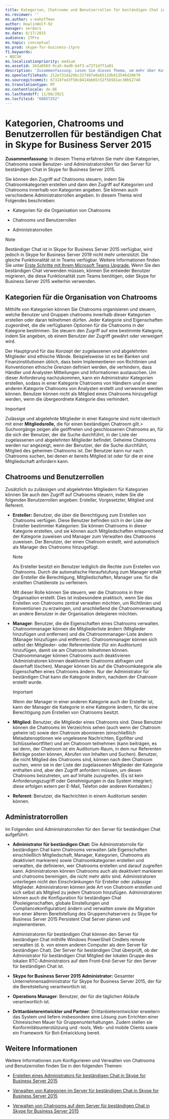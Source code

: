 ```yaml
---
title: Kategorien, Chatrooms und Benutzerrollen für beständigen Chat in Skype for Business Server 2015
ms.reviewer: ''
ms.author: v-mahoffman
author: HowlinWolf-92
manager: serdars
ms.date: 8/17/2015
audience: ITPro
ms.topic: conceptual
ms.prod: skype-for-business-itpro
f1.keywords:
- NOCSH
ms.localizationpriority: medium
ms.assetid: 343a0563-9ca5-4ad0-b4f3-a72f1d7f1a81
description: 'Zusammenfassung: Lesen Sie dieses Thema, um mehr über Kategorien, Chatrooms sowie Benutzer- und Administratorrollen für den Server für beständigen Chat in Skype for Business Server 2015 zu erfahren.'
ms.openlocfilehash: 212e731da29bc327487e0e6512db413546d20670
ms.sourcegitcommit: 67324fe43f50c8414bb65c52f5b561ac30b52748
ms.translationtype: MT
ms.contentlocale: de-DE
ms.lasthandoff: 11/08/2021
ms.locfileid: "60857252"
---
```

# <a name="persistent-chat-categories-chat-rooms-and-user-roles-in-skype-for-business-server-2015"></a>Kategorien, Chatrooms und Benutzerrollen für beständigen Chat in Skype for Business Server 2015
 
**Zusammenfassung:** In diesem Thema erfahren Sie mehr über Kategorien, Chatrooms sowie Benutzer- und Administratorrollen für den Server für beständigen Chat in Skype for Business Server 2015.
  
Sie können den Zugriff auf Chatrooms steuern, indem Sie Chatroomkategorien erstellen und dann den Zugriff auf Kategorien und Chatrooms innerhalb von Kategorien angeben. Sie können auch verschiedene Administratorrollen angeben. In diesem Thema wird Folgendes beschrieben: 
  
- Kategorien für die Organisation von Chatrooms
    
- Chatrooms und Benutzerrollen
    
- Administratorrollen

> [!NOTE] 
> Beständiger Chat ist in Skype for Business Server 2015 verfügbar, wird jedoch in Skype for Business Server 2019 nicht mehr unterstützt. Die gleiche Funktionalität ist in Teams verfügbar. Weitere Informationen finden Sie unter [Erste Schritte mit Ihrem Microsoft Teams Upgrade.](/microsoftteams/upgrade-start-here) Wenn Sie den beständigen Chat verwenden müssen, können Sie entweder Benutzer migrieren, die diese Funktionalität zum Teams benötigen, oder Skype for Business Server 2015 weiterhin verwenden. 
    
## <a name="categories-for-organizing-chat-rooms"></a>Kategorien für die Organisation von Chatrooms

Mithilfe von Kategorien können Sie Chatrooms organisieren und steuern, welche Benutzer und Gruppen chatrooms innerhalb dieser Kategorien erstellen oder daran teilnehmen dürfen. Jeder Kategorie sind Eigenschaften zugeordnet, die die verfügbaren Optionen für die Chatrooms in der Kategorie bestimmen. Sie steuern den Zugriff auf eine bestimmte Kategorie, indem Sie angeben, ob einem Benutzer der Zugriff gewährt oder verweigert wird.
  
Der Hauptgrund für das Konzept der zugelassenen und abgelehnten Mitglieder sind ethische Wände. Beispielsweise ist es bei Banken und Finanzinstitutionen üblich, dass beim Implementieren von Richtlinien und Konventionen ethische Grenzen definiert werden, die verhindern, dass Händler und Analysten Mitteilungen und Informationen austauschen. Um dieser Anforderung nachzukommen, kann ein Administrator Kategorien erstellen, sodass in einer Kategorie Chatrooms von Händlern und in einer anderen Kategorie Chatrooms von Analysten erstellt und verwendet werden können. Benutzer können nicht als Mitglied eines Chatrooms hinzugefügt werden, wenn die übergeordnete Kategorie dies verhindert.
  
> [!IMPORTANT]
> Zulässige und abgelehnte Mitglieder in einer Kategorie sind nicht identisch mit einer **Mitgliedsrolle,** die für einen beständigen Chatroom gilt.> Suchvorgänge zeigen alle geöffneten und geschlossenen Chatrooms an, für die sich der Benutzer, der die Suche durchführt, in der Liste der zugelassenen und abgelehnten Mitglieder befindet. Geheime Chatrooms werden nur angezeigt, wenn der Benutzer, der die Suche durchführt, Mitglied des geheimen Chatrooms ist. Der Benutzer kann nur nach Chatrooms suchen, bei denen er bereits Mitglied ist oder für die er eine Mitgliedschaft anfordern kann. 
  
## <a name="chat-rooms-and-user-roles"></a>Chatrooms und Benutzerrollen

Zusätzlich zu zulässigen und abgelehnten Mitgliedern für Kategorien können Sie auch den Zugriff auf Chatrooms steuern, indem Sie die folgenden Benutzerrollen angeben: Ersteller, Vorgesetzter, Mitglied und Referent.
  
- **Ersteller:** Benutzer, die über die Berechtigung zum Erstellen von Chatrooms verfügen. Diese Benutzer befinden sich in der Liste der Ersteller bestimmter Kategorien: Sie können Chatrooms in dieser Kategorie erstellen, und sie können auch Mitgliedschaften entsprechend der Kategorie zuweisen und Manager zum Verwalten des Chatrooms zuweisen. Der Benutzer, der einen Chatroom erstellt, wird automatisch als Manager des Chatrooms hinzugefügt.
    
    > [!NOTE]
    > Als Ersteller besitzt ein Benutzer lediglich die Rechte zum Erstellen von Chatrooms. Durch die automatische Heraufstufung zum Manager erhält der Ersteller die Berechtigung, Mitgliedschaften, Manager usw. für die erstellten Chatdienste zu verfeinern. 
  
    Mit dieser Rolle können Sie steuern, wer die Chatrooms in Ihrer Organisation erstellt. Dies ist insbesondere praktisch, wenn Sie das Erstellen von Chatrooms zentral verwalten möchten, um Richtlinien und Konventionen zu erzwingen, und anschließend die Chatroomverwaltung an andere Benutzer in der Organisation delegieren möchten.
    
- **Manager**: Benutzer, die die Eigenschaften eines Chatrooms verwalten. Chatroommanager können die Mitgliederliste ändern (Mitglieder hinzufügen und entfernen) und die Chatroommanager-Liste ändern (Manager hinzufügen und entfernen). Chatroommanager können sich selbst der Mitglieder- oder Referentenliste (für ein Auditorium) hinzufügen, damit sie am Chatroom teilnehmen können. Chatroommanager können Chatrooms auch deaktivieren (Administratoren können deaktivierte Chatrooms abfragen und dauerhaft löschen). Manager können bis auf die Chatroomkategorie alle Eigenschaften eines Chatrooms ändern. Nur der Administrator für beständigen Chat kann die Kategorie ändern, nachdem der Chatroom erstellt wurde.
    
    > [!IMPORTANT]
    > Wenn der Manager in einer anderen Kategorie auch der Ersteller ist, kann der Manager die Kategorie in eine Kategorie ändern, für die eine Berechtigung zum Erstellen von Chatrooms besitzt. 
  
- **Mitglied:** Benutzer, die Mitglieder eines Chatrooms sind. Diese Benutzer können die Chatrooms im Verzeichnis sehen (auch wenn der Chatroom geheim ist) sowie den Chatroom abonnieren (einschließlich Metadatenoptionen wie ungelesene Nachrichten, Egofilter und Schlüsselwortfilter) und am Chatroom teilnehmen (kann beiträgen, es sei denn, der Chatroom ist ein Auditorium-Raum, in dem nur Referenten Beiträge posten können,  Abrufen von Inhalten und Suchen). Benutzer, die nicht Mitglied des Chatrooms sind, können nach dem Chatroom suchen, wenn sie in der Liste der zugelassenen Mitglieder der Kategorie enthalten sind, aber den Zugriff anfordern müssen, um diesen Chatrooms beizutreten, um auf Inhalte zuzugreifen. (Es ist kein Anforderungszugriff oder Genehmigungen in das System integriert; diese erfolgen extern per E-Mail, Telefon oder anderen Kontakten.)
    
- **Referent**: Benutzer, die Nachrichten in einem Auditorium senden können.
    
## <a name="administrator-roles"></a>Administratorrollen

Im Folgenden sind Administratorrollen für den Server für beständigen Chat aufgeführt:
  
- **Administrator für beständigen Chat:** Die Administratorrolle für beständigen Chat kann Chatrooms verwalten (alle Eigenschaften einschließlich Mitgliedschaft, Manager, Kategorien, Chatrooms als deaktiviert markieren) sowie Chatroomkategorien erstellen und verwalten, die definieren, wer Chatrooms erstellen und darauf zugreifen kann. Administratoren können Chatrooms auch als deaktiviert markieren und chatrooms bereinigen, die nicht mehr aktiv sind. Administratoren unterliegen nicht den Einschränkungen für Ersteller oder zulässige Mitglieder. Administratoren können jede Art von Chatroom erstellen und sich selbst als Mitglied zu jedem Chatroom hinzufügen. Administratoren können auch die Konfiguration für beständigen Chat (Pooleigenschaften, globale Einstellungen und Compliancekonfiguration) ändern und verwalten sowie die Migration von einer älteren Bereitstellung des Gruppenchatservers zu Skype for Business Server 2015 Persistent Chat Server planen und implementieren.
    
    Administratoren für beständigen Chat können den Server für beständigen Chat mithilfe Windows PowerShell Cmdlets remote verwalten (d. b. von einem anderen Computer als dem Server für beständigen Chat). Der Server für beständigen Chat überprüft, ob der Administrator für beständigen Chat Mitglied der lokalen Gruppe des lokalen RTC-Administrators auf dem Front-End-Server für den Server für beständigen Chat ist.
    
- **Skype for Business Server 2015 Administrator:** Gesamter Unternehmensadministrator für Skype for Business Server 2015, der für die Bereitstellung verantwortlich ist.
    
- **Operations Manager**: Benutzer, der für die täglichen Abläufe verantwortlich ist.
    
- **Drittanbieterentwickler und Partner**: Drittanbieterentwickler erweitern das System und liefern insbesondere eine Lösung zum Errichten einer Chinesischen Mauer für Gruppenunterhaltungen. Zudem stellen sie Konformitätsunterstützung und -tools, Web- und mobile Clients sowie ein Framework für Bot-Entwicklung bereit.
    
## <a name="for-more-information"></a>Weitere Informationen

Weitere Informationen zum Konfigurieren und Verwalten von Chatrooms und Benutzerrollen finden Sie in den folgenden Themen:
  
- [Erstellen eines Administrators für beständigen Chat in Skype for Business Server 2015](../../deploy/deploy-persistent-chat-server/create-a-persistent-chat-administrator.md)
    
- [Verwalten von Kategorien im Server für beständigen Chat in Skype for Business Server 2015](../../manage/persistent-chat/categories.md)
    
- [Verwalten von Chatrooms auf dem Server für beständigen Chat in Skype for Business Server 2015](../../manage/persistent-chat/chat-rooms.md)
    

